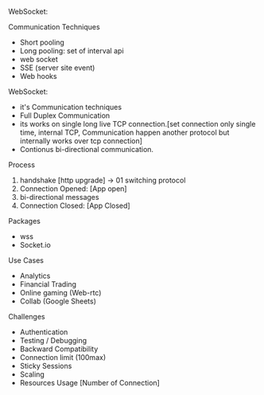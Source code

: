 WebSocket:

  Communication Techniques 
- Short pooling
- Long pooling: set of interval api
- web socket 
- SSE (server site event) 
- Web hooks

WebSocket:
  - it's Communication techniques
  - Full Duplex Communication
  - its works on single long live TCP connection.[set connection only single time, internal TCP, Communication happen another protocol but internally works over tcp connection] 
  - Contionus bi-directional communication.

  Process
  1. handshake [http upgrade] -> 01 switching protocol
  2. Connection Opened: [App open]
  3. bi-directional messages
  4. Connection Closed: [App Closed]

  Packages
  - wss
  - Socket.io

  Use Cases
  - Analytics
  - Financial Trading
  - Online gaming (Web-rtc)
  - Collab (Google Sheets)

 Challenges
 - Authentication 
 - Testing / Debugging
 - Backward Compatibility
 - Connection limit (100max)
 - Sticky Sessions
 - Scaling 
 - Resources Usage [Number of Connection]
